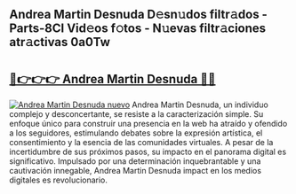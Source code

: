 ## Andrea Martin Desnuda D𝚎sn𝚞dos filtr𝚊dos - Parts-8CI Vid𝚎os f𝚘tos - N𝚞evas filtr𝚊ciones atr𝚊ctivas 0a0Tw

# <h2><a href="http://mb5u2a.tromn.icu/?c=Andrea+Martin+Desnuda">🔗👉👉👉 Andrea Martin Desnuda 🔗🔗</a></h2>

[![Andrea Martin Desnuda nuevo](https://i.imgur.com/pEAQMta.gif)](http://mb5u2a.tromn.icu/?c=Andrea+Martin+Desnuda)
Andrea Martin Desnuda, un individuo complejo y desconcertante, se resiste a la caracterización simple. Su enfoque único para construir una presencia en la web ha atraído y ofendido a los seguidores, estimulando debates sobre la expresión artística, el consentimiento y la esencia de las comunidades virtuales. A pesar de la incertidumbre de sus próximos pasos, su impacto en el panorama digital es significativo. Impulsado por una determinación inquebrantable y una cautivación innegable, Andrea Martin Desnuda impact en los medios digitales es revolucionario.
